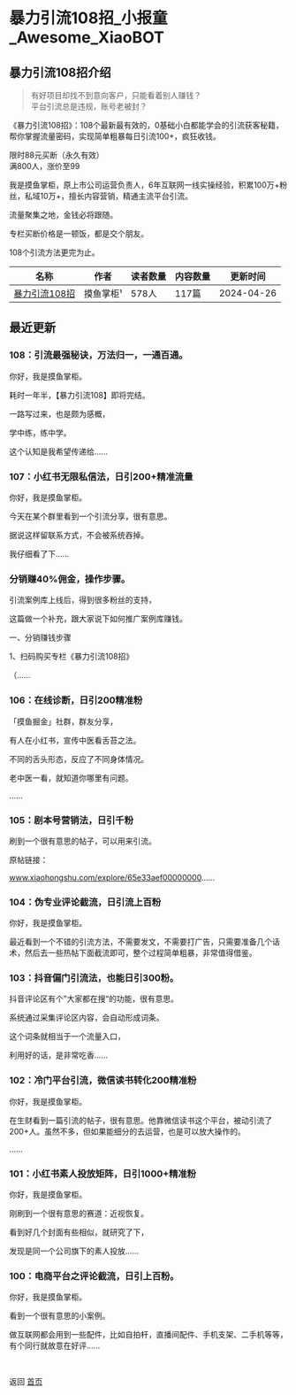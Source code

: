 # 暴力引流108招_小报童_Awesome_XiaoBOT

## 暴力引流108招介绍
> 有好项目却找不到意向客户，只能看着别人赚钱？    
平台引流总是违规，账号老被封？    
    
《暴力引流108招》：108个最新最有效的，0基础小白都能学会的引流获客秘籍，帮你掌握流量密码，实现简单粗暴每日引流100+，疯狂收钱。    
    
限时88元买断（永久有效）    
满800人，涨价至99    
    
我是摸鱼掌柜，原上市公司运营负责人，6年互联网一线实操经验，积累100万+粉丝，私域10万+，擅长内容营销，精通主流平台引流。    
    
流量聚集之地，金钱必将跟随。    
    
专栏买断价格是一顿饭，都是交个朋友。    
    
108个引流方法更完为止。  
  


|名称|作者|读者数量|内容数量|更新时间|
|---|---|---|---|---|
|[暴力引流108招](https://xiaobot.net/p/mysw001?refer=0b133df9-27dc-423b-8101-639049001c13)|摸鱼掌柜¹|578人|117篇|2024-04-26|

## 最近更新
### 108：引流最强秘诀，万法归一，一通百通。

你好，我是摸鱼掌柜。

耗时一年半，【暴力引流108】即将完结。

一路写过来，也是颇为感概，

学中练，练中学。

这个认知是我希望传递给......

### 107：小红书无限私信法，日引200+精准流量

你好，我是摸鱼掌柜。

今天在某个群里看到一个引流分享，很有意思。

据说这样留联系方式，不会被系统吞掉。

我仔细看了下......

### 分销赚40%佣金，操作步骤。

引流案例库上线后，得到很多粉丝的支持，

这篇做一个补充，跟大家说下如何推广案例库赚钱。

一、分销赚钱步骤

1、扫码购买专栏《暴力引流108招》

（......

### 106：在线诊断，日引200精准粉

「摸鱼掘金」社群，群友分享，

有人在小红书，宣传中医看舌苔之法。

不同的舌头形态，反应了不同身体情况。

老中医一看，就知道你哪里有问题。

......

### 105：剧本号营销法，日引千粉

刷到一个很有意思的帖子，可以用来引流。

原帖链接：

www.xiaohongshu.com/explore/65e33aef00000000......

### 104：伪专业评论截流，日引流上百粉

你好，我是摸鱼掌柜。

最近看到一个不错的引流方法，不需要发文，不需要打广告，只需要准备几个话术，然后去一些热帖下面截流即可，整个过程简单粗暴，非常值得借鉴。

### 103：抖音偏门引流法，也能日引300粉。

抖音评论区有个”大家都在搜“的功能，很有意思。

系统通过采集评论区内容，会自动形成词条。

这个词条就相当于一个流量入口，

利用好的话，是非常吃香......

### 102：冷门平台引流，微信读书转化200精准粉

你好，我是摸鱼掌柜。

在生财看到一篇引流的帖子，很有意思。他靠微信读书这个平台，被动引流了200+人。虽然不多，但如果能细分的去运营，也是可以放大操作的。

......

### 101：小红书素人投放矩阵，日引1000+精准粉

你好，我是摸鱼掌柜。

刚刷到一个很有意思的赛道：近视恢复。

看到好几个封面有些相似，就研究了下，

发现是同一个公司旗下的素人投放......

### 100：电商平台之评论截流，日引上百粉。

你好，我是摸鱼掌柜。

看到一个很有意思的小案例。

做互联网都会用到一些配件，比如自拍杆，直播间配件、手机支架、二手机等等，有个同行就故意在好评......


<a href="https://github.com/Reno9527/awesome-xiaobot" style="color: white; text-decoration: none;">awesome-xiaobot</a>

返回 [首页](../README.md)
